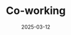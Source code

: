 ---
title: Co-working
date: 2025-03-12
time: 11AM - 6PM
link: "../events/coworking"
calendarOnly: true
---
